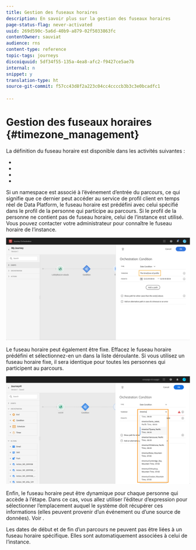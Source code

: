 ```yaml
---
title: Gestion des fuseaux horaires
description: En savoir plus sur la gestion des fuseaux horaires
page-status-flag: never-activated
uuid: 269d590c-5a6d-40b9-a879-02f5033863fc
contentOwner: sauviat
audience: rns
content-type: reference
topic-tags: journeys
discoiquuid: 5df34f55-135a-4ea8-afc2-f9427ce5ae7b
internal: n
snippet: y
translation-type: ht
source-git-commit: f57cc43d8f2a223c04cc4ccccb3b3c3e0bcadfc1

---
```




# Gestion des fuseaux horaires {#timezone_management}

La définition du fuseau horaire est disponible dans les activités suivantes :

* [](../building-journeys/condition-activity.md#time_condition)
* [](../building-journeys/condition-activity.md#date_condition)
* [](../building-journeys/wait-activity.md#custom)
* [](../building-journeys/wait-activity.md#fixed_date)

Si un namespace est associé à l’événement d’entrée du parcours, ce qui signifie que ce dernier peut accéder au service de profil client en temps réel de Data Platform, le fuseau horaire est prédéfini avec celui spécifié dans le profil de la personne qui participe au parcours. Si le profil de la personne ne contient pas de fuseau horaire, celui de l’instance est utilisé. Vous pouvez contacter votre administrateur pour connaître le fuseau horaire de l’instance.

![](../assets/journey73.png)

Le fuseau horaire peut également être fixe. Effacez le fuseau horaire prédéfini et sélectionnez-en un dans la liste déroulante. Si vous utilisez un fuseau horaire fixe, il sera identique pour toutes les personnes qui participent au parcours.

![](../assets/journey72.png)

Enfin, le fuseau horaire peut être dynamique pour chaque personne qui accède à l’étape. Dans ce cas, vous allez utiliser l’éditeur d’expression pour sélectionner l’emplacement auquel le système doit récupérer ces informations (elles peuvent provenir d’un événement ou d’une source de données). Voir [](../expression/expressionadvanced.md).


Les dates de début et de fin d’un parcours ne peuvent pas être liées à un fuseau horaire spécifique. Elles sont automatiquement associées à celui de l’instance.
